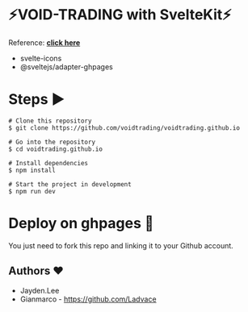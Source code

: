 # ⚡️VOID-TRADING with SvelteKit⚡️

Reference: **[click here](https://gianmarco.netlify.app/)**

- svelte-icons
- @sveltejs/adapter-ghpages

# Steps ▶️

```
# Clone this repository
$ git clone https://github.com/voidtrading/voidtrading.github.io
```

```
# Go into the repository
$ cd voidtrading.github.io 
```

```
# Install dependencies
$ npm install
```

```
# Start the project in development
$ npm run dev
```

# Deploy on ghpages 🚀

You just need to fork this repo and linking it to your Github account.

## Authors ❤️

- Jayden.Lee
- Gianmarco - https://github.com/Ladvace
